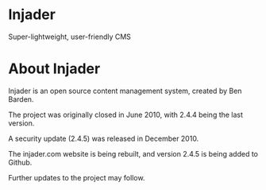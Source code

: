 # Injader

Super-lightweight, user-friendly CMS


# About Injader

Injader is an open source content management system, created by Ben Barden.

The project was originally closed in June 2010, with 2.4.4 being the last version.

A security update (2.4.5) was released in December 2010.

The injader.com website is being rebuilt, and version 2.4.5 is being added to Github.

Further updates to the project may follow.